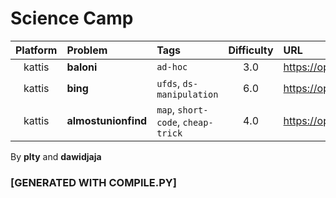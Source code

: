 # Science Camp
|Platform | Problem | Tags | Difficulty | URL |
| :-: | :-- | :-- | :-: | :-- |
| kattis | **baloni** | `ad-hoc` | 3.0 | https://open.kattis.com/problems/baloni |
| kattis | **bing** | `ufds`, `ds-manipulation` | 6.0 | https://open.kattis.com/problems/bing |
| kattis | **almostunionfind** | `map`, `short-code`, `cheap-trick` | 4.0 | https://open.kattis.com/problems/almostunionfind |

By **plty** and **dawidjaja**

### [GENERATED WITH COMPILE.PY]
